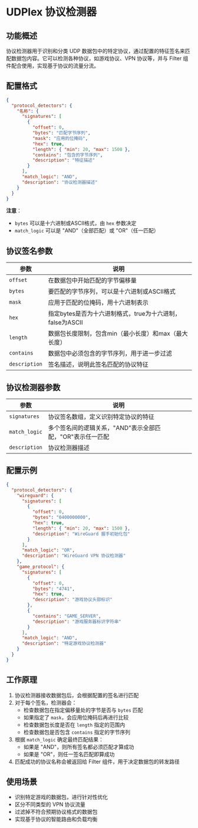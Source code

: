 # UDPlex 协议检测器

## 功能概述
协议检测器用于识别和分类 UDP 数据包中的特定协议，通过配置的特征签名来匹配数据包内容。它可以检测各种协议，如游戏协议、VPN 协议等，并与 Filter 组件配合使用，实现基于协议的流量分流。

## 配置格式

```json
{
  "protocol_detectors": {
    "名称": {
      "signatures": [
        {
          "offset": 0,
          "bytes": "匹配字节序列",
          "mask": "应用的位掩码",
          "hex": true,
          "length": { "min": 20, "max": 1500 },
          "contains": "包含的字节序列",
          "description": "特征描述"
        }
      ],
      "match_logic": "AND",
      "description": "协议检测器描述"
    }
  }
}
```

**注意**：
- `bytes` 可以是十六进制或ASCII格式，由 `hex` 参数决定
- `match_logic` 可以是 "AND"（全部匹配）或 "OR"（任一匹配）

## 协议签名参数

| 参数 | 说明 |
|------|------|
| `offset` | 在数据包中开始匹配的字节偏移量 |
| `bytes` | 要匹配的字节序列，可以是十六进制或ASCII格式 |
| `mask` | 应用于匹配的位掩码，用十六进制表示 |
| `hex` | 指定bytes是否为十六进制格式，true为十六进制，false为ASCII |
| `length` | 数据包长度限制，包含min（最小长度）和max（最大长度） |
| `contains` | 数据包中必须包含的字节序列，用于进一步过滤 |
| `description` | 签名描述，说明此签名匹配的协议特征 |

## 协议检测器参数

| 参数 | 说明 |
|------|------|
| `signatures` | 协议签名数组，定义识别特定协议的特征 |
| `match_logic` | 多个签名间的逻辑关系，"AND"表示全部匹配，"OR"表示任一匹配 |
| `description` | 协议检测器描述 |

## 配置示例

```json
{
  "protocol_detectors": {
    "wireguard": {
      "signatures": [
        {
          "offset": 0,
          "bytes": "0400000000",
          "hex": true,
          "length": { "min": 20, "max": 1500 },
          "description": "WireGuard 握手初始化包"
        }
      ],
      "match_logic": "OR",
      "description": "WireGuard VPN 协议检测器"
    },
    "game_protocol": {
      "signatures": [
        {
          "offset": 0,
          "bytes": "4741",
          "hex": true,
          "description": "游戏协议头部标识"
        },
        {
          "contains": "GAME_SERVER",
          "description": "游戏服务器标识字符串"
        }
      ],
      "match_logic": "AND",
      "description": "特定游戏协议检测器"
    }
  }
}
```

## 工作原理

1. 协议检测器接收数据包后，会根据配置的签名进行匹配
2. 对于每个签名，检测器会：
   - 检查数据包在指定偏移量处的字节是否与 `bytes` 匹配
   - 如果指定了 `mask`，会应用位掩码后再进行比较
   - 检查数据包长度是否在 `length` 指定的范围内
   - 检查数据包是否包含 `contains` 指定的字节序列
3. 根据 `match_logic` 确定最终匹配结果：
   - 如果是 "AND"，则所有签名都必须匹配才算成功
   - 如果是 "OR"，则任一签名匹配即算成功
4. 匹配成功的协议名称会被返回给 Filter 组件，用于决定数据包的转发路径

## 使用场景

- 识别特定游戏的数据包，进行针对性优化
- 区分不同类型的 VPN 协议流量
- 过滤掉不符合预期协议格式的数据包
- 实现基于协议的智能路由和负载均衡